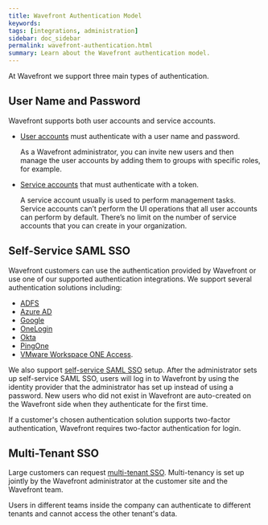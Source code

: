 ```yaml
---
title: Wavefront Authentication Model
keywords:
tags: [integrations, administration]
sidebar: doc_sidebar
permalink: wavefront-authentication.html
summary: Learn about the Wavefront authentication model.
---
```


At Wavefront we support three main types of authentication.

## User Name and Password

Wavefront supports both user accounts and service accounts. 

* [User accounts](user-accounts.html) must authenticate with a user name and password. 

  As a Wavefront administrator, you can invite new users and then manage the user accounts by adding them to groups with specific roles, for example.

* [Service accounts](service-accounts) that must authenticate with a token. 
  
  A service account usually is used to perform management tasks. Service accounts can’t perform the UI operations that all user accounts can perform by default. There’s no limit on the number of service accounts that you can create in your organization.
  
## Self-Service SAML SSO

Wavefront customers can use the authentication provided by Wavefront or use one of our supported authentication integrations. We support several authentication solutions including:

* [ADFS](adfs.html)
* [Azure AD](azure_ad.html)
* [Google](google.html)
* [OneLogin](onelogin.html)
* [Okta](okta.html)
* [PingOne](pingone.html)
* [VMware Workspace ONE Access](workspace-one.html).

We also support [self-service SAML SSO](auth_self_service_sso.html) setup. After the administrator sets up self-service SAML SSO, users will log in to Wavefront by using the identity provider that the administrator has set up instead of using a password. New users who did not exist in Wavefront are auto-created on the Wavefront side when they authenticate for the first time.

If a customer's chosen authentication solution supports two-factor authentication, Wavefront requires two-factor authentication for login.

## Multi-Tenant SSO

Large customers can request [multi-tenant SSO](authentication.html#multi-tenant-authentication). Multi-tenancy is set up jointly by the Wavefront administrator at the customer site and the Wavefront team. 

Users in different teams inside the company can authenticate to different tenants and cannot access the other tenant's data.

